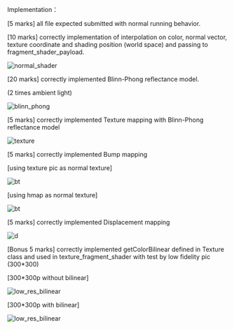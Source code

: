Implementation：

[5 marks] all file expected submitted with normal running behavior.

[10 marks] correctly implementation of interpolation on color, normal vector, texture coordinate and shading position (world space) and passing to fragment_shader_payload.

<img src="images/normal_shader.png" alt="normal_shader"  />

[20 marks] correctly implemented Blinn-Phong reflectance model.

(2 times ambient light)

![blinn_phong](images/blinn-phong.png)

[5 marks] correctly implemented Texture mapping with Blinn-Phong reflectance model

![texture](images/texture.png)

[5 marks] correctly implemented Bump mapping 

[using texture pic as normal texture]

![bt](images/bumping_texture.png)

[using hmap as normal texture]

![bt](images/bumping_hmap.png)

[5 marks] correctly implemented Displacement mapping

![d](images/displacement.png)

[Bonus 5 marks] correctly implemented getColorBilinear defined in Texture class and used in texture_fragment_shader with test by low fidelity pic (300*300)

[300*300p without bilinear]

![low_res_bilinear](images/low_res.png)

[300*300p with bilinear]

![low_res_bilinear](images/low_res_bilinear.png)

